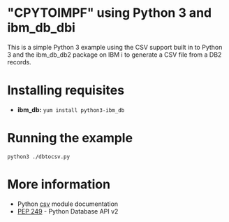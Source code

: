 # "CPYTOIMPF" using Python 3 and ibm_db_dbi
This is a simple Python 3 example using the CSV support built in to Python 3 and the ibm_db_db2 package on IBM i to generate a CSV file from a DB2 records.

# Installing requisites
  - **ibm_db:** `yum install python3-ibm_db`

# Running the example
```python3 ./dbtocsv.py```

# More information

- Python [csv](https://docs.python.org/3/library/csv.html) module documentation
- [PEP 249](https://www.python.org/dev/peps/pep-0249/) - Python Database API v2
